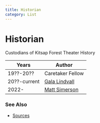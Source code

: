```yaml
---
title: Historian
category: List
---
```

# Historian

Custodians of Kitsap Forest Theater History


| Years        | Author |
| ------------ |  ----- |
| 19??-20??    | Caretaker Fellow     |
| 20??-current | [Gala Lindvall](Gala-Lindvall) |
| 2022-        | [Matt Simerson](https://www.mountaineers.org/members/matt-simerson) |

### See Also

* [Sources](../Source)
